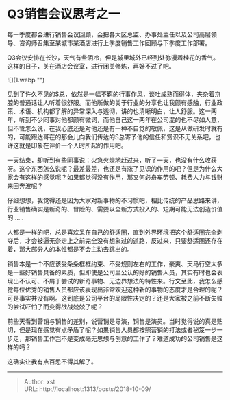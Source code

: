 # Q3销售会议思考之一


每一季度都会进行销售会议回顾，会把各大区总监、办事处主任以及公司高层领导、咨询师召集至某城市某酒店进行上季度销售工作回顾与下季度工作部署。

Q3会议安排在长沙，天气有些阴冷，但是城里城外已经到处弥漫着桂花的香气。这样的日子，关在酒店会议室，进行闭关修炼，再好不过了吧。

![](1.webp &#34;&#34;)

见到了许久不见的S总，依然是一幅不羁的行事作风，谈吐成熟而得体，夹杂着京腔的普通话让人听着很舒服。而他所做的关于行业的分享也让我颇有感触，行业政策、术语、机构都了解的异常深入与透彻，讲的也清晰明白，让人舒服。这一两年，听到不少同事对他都颇有微词，而他自己这一两年在公司混的也不尽如人意，但不管怎么说，在我心底还是对他还是有一种不自觉的敬佩，这是从做研发时就有的，可能跟达哥在的那会儿向我们传达的S总寄予他的信任和赏识不无关系吧，也许这就是印象在评价一个人时所起的作用吧。

一天结束，却听到有些同事说：火急火燎地赶过来，听了一天，也没有什么收获呀。这个东西怎么说呢？最差最差，也还是有涨了见识的作用的吧？但是为什么大家会有这样的感觉呢？如果都觉得没有作用，那又何必舟车劳顿、耗费人力与钱财来回奔波呢？

仔细想想，我觉得还是因为大家对新事物的不习惯吧，相比传统的产品思路来讲，行业销售确实是新奇的、冒险的、需要以全新方式投入的、短期可能无法创造价值的……

人都是一样的吧，总是喜欢呆在自己的舒适圈，直到外界环境把这个舒适圈完全剥夺后，才会被逼无奈走上之前完全没有想象过的道路，反过来，只要舒适圈还存在着，那大部分人的本性都是不会主动去跳出的。

销售本是一个不应该受条条框框约束、不受规则左右的工作，豪爽、天马行空大多是一些好销售具备的素质，但即使是公司里公认的好的销售人员，其实有时也会表现出不认可、不屑于尝试的新奇事物、无边界想法的特性来。行文至此，我怎么感觉每位优秀的销售人员都应该表现出非常欢迎这种新的事物的态度才是合理的呢？可是事实并没有啊。这到底是公司平台的局限性决定的？还是大家被之前不断失败的尝试吓怕了而变得战战兢兢了呢？

前些天看到营销与销售的差别，说营销是导演，销售是演员。当时觉得说的真是贴切，但是现在感觉有点矛盾了呢？如果销售人员都按照营销的打法或者秘笈一步一步走，那销售工作岂不是变成毫无思想与创意的工作了？难道成功的公司销售是这样的吗？

这确实让我有点百思不得其解了。

---

> Author: xst  
> URL: http://localhost:1313/posts/2018-10-09/  

